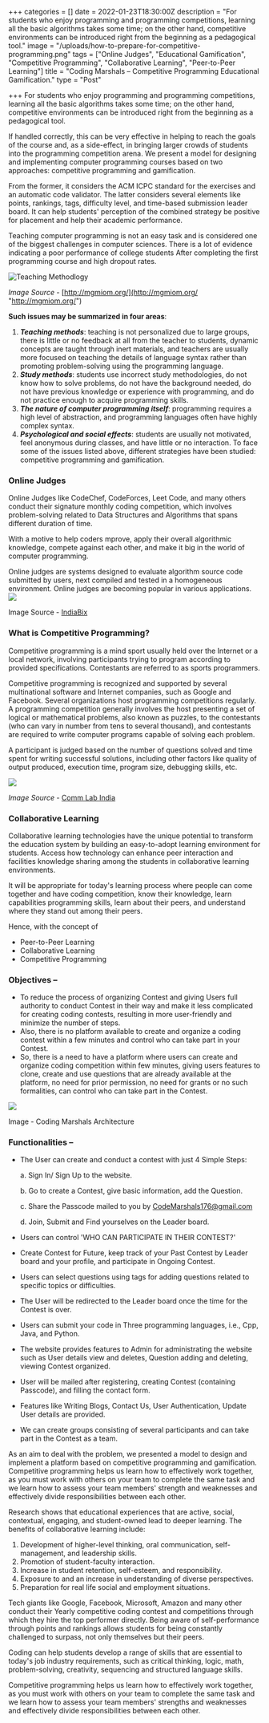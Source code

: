 +++
categories = []
date = 2022-01-23T18:30:00Z
description = "For students who enjoy programming and  programming competitions, learning all the basic  algorithms takes some time; on the other hand,  competitive environments can be introduced right from the beginning as a pedagogical tool."
image = "/uploads/how-to-prepare-for-competitive-programming.png"
tags = ["Online Judges", "Educational  Gamification", "Competitive Programming", "Collaborative Learning", "Peer-to-Peer Learning"]
title = "Coding Marshals – Competitive Programming Educational Gamification."
type = "Post"

+++
For students who enjoy programming and programming competitions, learning all the basic algorithms takes some time; on the other hand, competitive environments can be introduced right from the beginning as a pedagogical tool.

If handled correctly, this can be very effective in helping to reach the goals of the course and, as a side-effect, in bringing larger crowds of students into the programming competition arena. We present a model for designing and implementing computer programming courses based on two approaches: competitive programming and gamification.

From the former, it considers the ACM ICPC standard for the exercises and an automatic code validator. The latter considers several elements like points, rankings, tags, difficulty level, and time-based submission leader board. It can help students' perception of the combined strategy be positive for placement and help their academic performance.

Teaching computer programming is not an easy task and is considered one of the biggest challenges in computer sciences. There is a lot of evidence indicating a poor performance of college students After completing the first programming course and high dropout rates.

![Teaching Methodlogy](/uploads/teching-methedology.jpg "Teaching Methodlogy")

_Image Source_ - [http://mgmiom.org/](http://mgmiom.org/ "http://mgmiom.org/")

**Such issues may be summarized in four areas**:

1. **_Teaching methods_**: teaching is not personalized due to large groups, there is little or no feedback at all from the teacher to students, dynamic concepts are taught through inert materials, and teachers are usually more focused on teaching the details of language syntax rather than promoting problem-solving using the programming language.
2. **_Study methods_**: students use incorrect study methodologies, do not know how to solve problems, do not have the background needed, do not have previous knowledge or experience with programming, and do not practice enough to acquire programming skills.
3. **_The nature of computer programming itself_**: programming requires a high level of abstraction, and programming languages often have highly complex syntax.
4. **_Psychological and social effects_**: students are usually not motivated, feel anonymous during classes, and have little or no interaction. To face some of the issues listed above, different strategies have been studied: competitive programming and gamification.

### Online Judges

Online Judges like CodeChef, CodeForces, Leet Code, and many others conduct their signature monthly coding competition, which involves problem-solving related to Data Structures and Algorithms that spans different duration of time.

With a motive to help coders mprove, apply their overall algorithmic knowledge, compete against each other, and make it big in the world of computer programming.

Online judges are systems designed to evaluate algorithm source code submitted by users, next compiled and tested in a homogeneous environment. Online judges are becoming popular in various applications. ![](/uploads/fa7b4bdc3b2f73e749e5c2c646d4ae13.gif)

Image Source - [IndiaBix]()

### What is Competitive Programming?

Competitive programming is a mind sport usually held over the Internet or a local network, involving participants trying to program according to provided specifications. Contestants are referred to as sports programmers.

Competitive programming is recognized and supported by several multinational software and Internet companies, such as Google and Facebook. Several organizations host programming competitions regularly. A programming competition generally involves the host presenting a set of logical or mathematical problems, also known as puzzles, to the contestants (who can vary in number from tens to several thousand), and contestants are required to write computer programs capable of solving each problem.

A participant is judged based on the number of questions solved and time spent for writing successful solutions, including other factors like quality of output produced, execution time, program size, debugging skills, etc.

![](/uploads/benefits-of-collaborative-learning-infographic1.jpg)

_Image Source_ - [Comm Lab India](https://blog.commlabindia.com/wp-content/uploads/2017/04/benefits-of-collaborative-learning-infographic1.jpg)

### Collaborative Learning

Collaborative learning technologies have the unique potential to transform the education system by building an easy-to-adopt learning environment for students. Access how technology can enhance peer interaction and facilities knowledge sharing among the students in collaborative learning environments.

It will be appropriate for today's learning process where people can come together and have coding competition, know their knowledge, learn capabilities programming skills, learn about their peers, and understand where they stand out among their peers.

Hence, with the concept of

* Peer-to-Peer Learning
* Collaborative Learning
* Competitive Programming

### Objectives –

* To reduce the process of organizing Contest and giving Users full authority to conduct Contest in their way and make it less complicated for creating coding contests, resulting in more user-friendly and minimize the number of steps.
* Also, there is no platform available to create and organize a coding contest within a few minutes and control who can take part in your Contest.
* So, there is a need to have a platform where users can create and organize coding competition within few minutes, giving users features to clone, create and use questions that are already available at the platform, no need for prior permission, no need for grants or no such formalities, can control who can take part in the Contest.

![](/uploads/screenshot-126.png)

Image - Coding Marshals Architecture

### Functionalities –

* The User can create and conduct a contest with just 4 Simple Steps:

  a. Sign In/ Sign Up to the website.

  b. Go to create a Contest, give basic information, add the Question.

  c. Share the Passcode mailed to you by CodeMarshals176@gmail.com

  d. Join, Submit and Find yourselves on the Leader board.
* Users can control 'WHO CAN PARTICIPATE IN THEIR CONTEST?'
* Create Contest for Future, keep track of your Past Contest by Leader board and your profile, and participate in Ongoing Contest.
* Users can select questions using tags for adding questions related to specific topics or difficulties.
* The User will be redirected to the Leader board once the time for the Contest is over.
* Users can submit your code in Three programming languages, i.e., Cpp, Java, and Python.
* The website provides features to Admin for administrating the website such as User details view and deletes, Question adding and deleting, viewing Contest organized.
* User will be mailed after registering, creating Contest (containing Passcode), and filling the contact form.
* Features like Writing Blogs, Contact Us, User Authentication, Update User details are provided.
* We can create groups consisting of several participants and can take part in the Contest as a team.

As an aim to deal with the problem, we presented a model to design and implement a platform based on competitive programming and gamification. Competitive programming helps us learn how to effectively work together, as you must work with others on your team to complete the same task and we learn how to assess your team members' strength and weaknesses and effectively divide responsibilities between each other. 

Research shows that educational experiences that are active, social, contextual, engaging, and student-owned lead to deeper learning. The benefits of collaborative learning include: 

1. Development of higher-level thinking, oral communication, self-management, and leadership skills. 
2. Promotion of student-faculty interaction. 
3. Increase in student retention, self-esteem, and responsibility. 
4. Exposure to and an increase in understanding of diverse perspectives. 
5. Preparation for real life social and employment situations. 

Tech giants like Google, Facebook, Microsoft, Amazon and many other conduct their Yearly competitive coding contest and competitions through which they hire the top performer directly. Being aware of self-performance through points and rankings allows students for being constantly challenged to surpass, not only themselves but their peers. 

Coding can help students develop a range of skills that are essential to today's job industry requirements, such as critical thinking, logic, math, problem-solving, creativity, sequencing and structured language skills. 

Competitive programming helps us learn how to effectively work together, as you must work with others on your team to complete the same task and we learn how to assess your team members' strengths and weaknesses and effectively divide responsibilities between each other.
